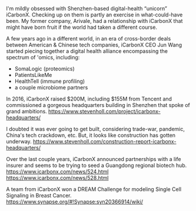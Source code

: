 I'm mildly obsessed with Shenzhen-based digital-health “unicorn” iCarbonX. Checking up on them is partly an exercise in what-could-have been. My former company, Arivale, had a relationship with iCarbonX that might have born fruit if the world had taken a different course.

A few years ago in a different world, in an era of cross-border deals between American & Chinese tech companies, iCarbonX CEO Jun Wang started piecing together a digital health alliance encompassing the spectrum of 'omics, including:
- SomaLogic (proteomics)
- PatientsLikeMe
- HealthTell (immune profiling)
- a couple microbiome partners

In 2016, iCarbonX raised $200M, including $155M from Tencent and commissioned a gorgeous headquarters building in Shenzhen that spoke of grand ambitions. https://www.stevenholl.com/project/icarbonx-headquarters/

I doubted it was ever going to get built, considering trade-war, pandemic, China's tech crackdown, etc. But, it looks like construction has gotten underway. https://www.stevenholl.com/construction-report-icarbonx-headquarters/

Over the last couple years, iCarbonX announced partnerships with a life insurer and seems to be trying to seed a Guangdong regional biotech hub.
https://www.icarbonx.com/news/524.html
https://www.icarbonx.com/news/528.html

A team from iCarbonX won a DREAM Challenge for modeling Single Cell Signaling in Breast Cancer.
https://www.synapse.org/#!Synapse:syn20366914/wiki/

